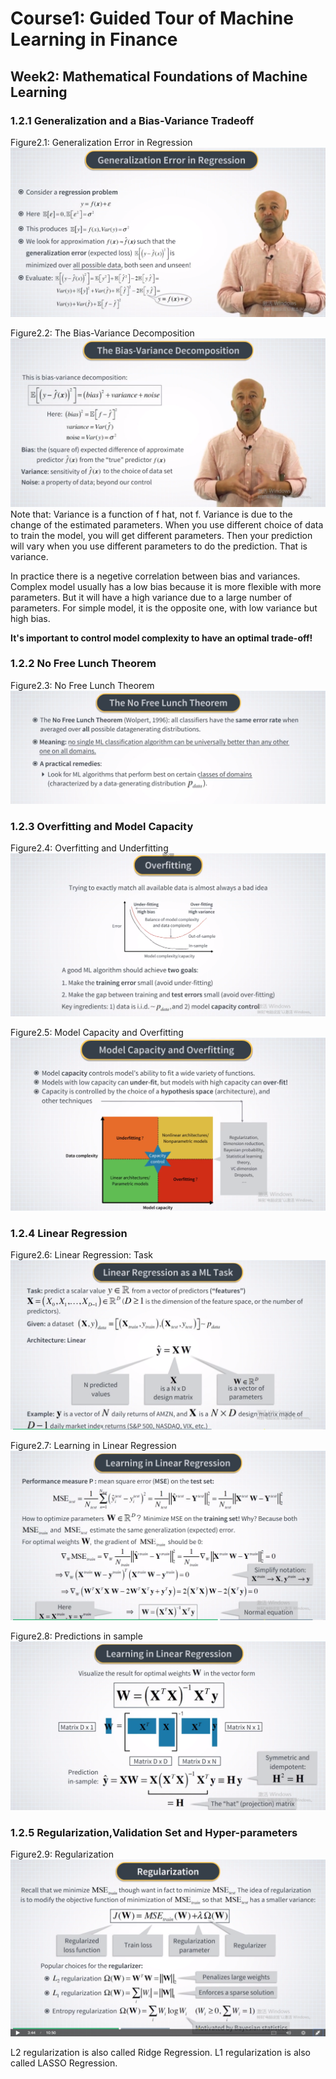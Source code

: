 # Course1: Guided Tour of Machine Learning in Finance
## Week2: Mathematical Foundations of Machine Learning

### 1.2.1 Generalization and a Bias-Variance Tradeoff

Figure2.1: Generalization Error in Regression
![Generalization Error in Regression](https://raw.githubusercontent.com/SuperSaiki/pics/master/MLinF10.png)

Figure2.2: The Bias-Variance Decomposition
![The Bias-Variance Decomposition](https://raw.githubusercontent.com/SuperSaiki/pics/master/MLinF11.png)
Note that: Variance is a function of f hat, not f. Variance is due to the change of the estimated parameters. When you use different choice of data to train the model, you will get different parameters. Then your prediction will vary when you use different parameters to do the prediction. That is variance.

In practice there is a negetive correlation between bias and variances. Complex model usually has a low bias because it is more flexible with more parameters. But it will have a high variance due to a large number of parameters. For simple model, it is the opposite one, with low variance but high bias.

**It's important to control model complexity to have an optimal trade-off!**

### 1.2.2 No Free Lunch Theorem
Figure2.3: No Free Lunch Theorem
![No Free Lunch Theorem](https://raw.githubusercontent.com/SuperSaiki/pics/master/MLinF12.png)

### 1.2.3 Overfitting and Model Capacity
Figure2.4: Overfitting and Underfitting
![Overfitting and Underfitting](https://raw.githubusercontent.com/SuperSaiki/pics/master/MLinF13.png)

Figure2.5: Model Capacity and Overfitting
![Model Capacity and Overfitting](https://raw.githubusercontent.com/SuperSaiki/pics/master/MLinF14.png)

### 1.2.4 Linear Regression
Figure2.6: Linear Regression: Task
![Linear Regression: Task](https://raw.githubusercontent.com/SuperSaiki/pics/master/MLinF15.png)

Figure2.7: Learning in Linear Regression
![Learning in Linear Regression](https://raw.githubusercontent.com/SuperSaiki/pics/master/MLinF16.png)

Figure2.8: Predictions in sample
![Predictions in sample](https://raw.githubusercontent.com/SuperSaiki/pics/master/MLinF17.png)

### 1.2.5 Regularization,Validation Set and Hyper-parameters

Figure2.9: Regularization
![Regularization](https://raw.githubusercontent.com/SuperSaiki/pics/master/MLinF18.png)

L2 regularization is also called Ridge Regression.
L1 regularization is also called LASSO Regression.

